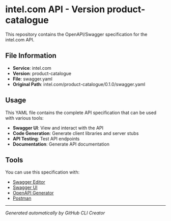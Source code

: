 # intel.com API - Version product-catalogue

This repository contains the OpenAPI/Swagger specification for the intel.com API.

## File Information

- **Service**: intel.com
- **Version**: product-catalogue
- **File**: swagger.yaml
- **Original Path**: intel.com/product-catalogue/0.1.0/swagger.yaml

## Usage

This YAML file contains the complete API specification that can be used with various tools:

- **Swagger UI**: View and interact with the API
- **Code Generation**: Generate client libraries and server stubs
- **API Testing**: Test API endpoints
- **Documentation**: Generate API documentation

## Tools

You can use this specification with:

- [Swagger Editor](https://editor.swagger.io/)
- [Swagger UI](https://swagger.io/tools/swagger-ui/)
- [OpenAPI Generator](https://openapi-generator.tech/)
- [Postman](https://www.postman.com/)

---

*Generated automatically by GitHub CLI Creator*
